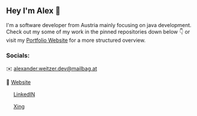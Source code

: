 ## Hey I'm Alex  :wave:
I'm a software developer from Austria mainly focusing on java development.
Check out my some of my work in the pinned repositories down below :point_down: or visit my [Portfolio Website]() for a more structured overview. 


### Socials:

:envelope: alexander.weitzer.dev@mailbag.at
 
 :newspaper: [Website]() 
 
<img src="https://camo.githubusercontent.com/c8a9c5b414cd812ad6a97a46c29af67239ddaeae08c41724ff7d945fb4c047e5/68747470733a2f2f6564656e742e6769746875622e696f2f537570657254696e7949636f6e732f696d616765732f7376672f6c696e6b6564696e2e737667" width=16> [LinkedIN](https://www.linkedin.com/in/alexander-weitzer-6965761bb)
 
<img src="https://camo.githubusercontent.com/559cb0e71b23bcd0b454d3312cb05542efb176a2236a5f6ecc99d478726172da/68747470733a2f2f6564656e742e6769746875622e696f2f537570657254696e7949636f6e732f696d616765732f7376672f78696e672e737667" width=16> [Xing](https://www.xing.com/profile/Alexander_Weitzer/cv)

